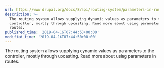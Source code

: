 ```yaml
---
url: https://www.drupal.org/docs/8/api/routing-system/parameters-in-routes
description: >-
  The routing system allows supplying dynamic values as parameters to the
  controller, mostly through upcasting. Read more about using parameters in
  routes.
published_time: '2019-04-16T07:44:50+00:00'
modified_time: '2019-04-16T07:44:50+00:00'
---
```

The routing system allows supplying dynamic values as parameters to the controller, mostly through upcasting. Read more about using parameters in routes.